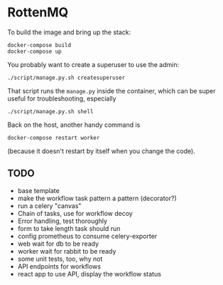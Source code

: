 RottenMQ
========

To build the image and bring up the stack:

    docker-compose build
    docker-compose up

You probably want to create a superuser to use the admin:

    ./script/manage.py.sh createsuperuser

That script runs the `manage.py` inside the container,
which can be super useful for troubleshooting, especially

    ./script/manage.py.sh shell

Back on the host, another handy command is

    docker-compose restart worker

(because it doesn't restart by itself when you change the code).

TODO
----

*   base template
*   make the workflow task pattern a pattern (decorator?)
*   run a celery "canvas"
*   Chain of tasks, use for workflow decoy
*   Error handling, test thoroughly 
*   form to take length task should run
*   config prometheus to consume celery-exporter
*   web wait for db to be ready
*   worker wait for rabbit to be ready
*   some unit tests, too, why not
*   API endpoints for workflows
*   react app to use API, display the workflow status

